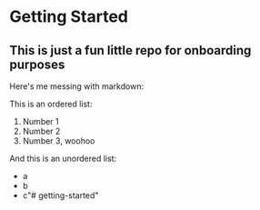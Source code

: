# Getting Started
## This is just a fun little repo for onboarding purposes

Here's me messing with markdown:

This is an ordered list:
1. Number 1
2. Number 2
3. Number 3, woohoo

And this is an unordered list:
 - a
 - b
 - c"# getting-started" 
